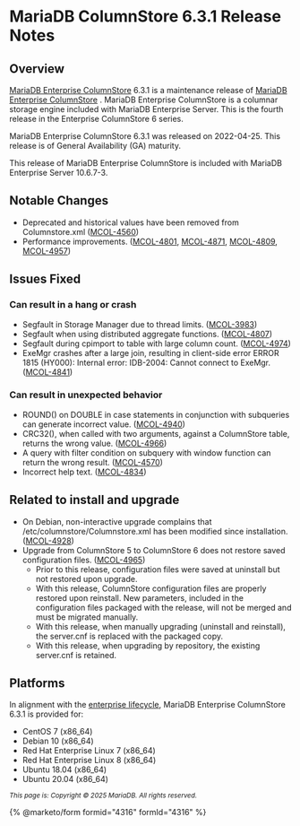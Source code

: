 # MariaDB ColumnStore 6.3.1 Release Notes

## Overview

[MariaDB Enterprise ColumnStore](https://github.com/mariadb-corporation/docs-release-notes/blob/test/en/mariadb-columnstore/README.md) 6.3.1 is a maintenance release of [MariaDB Enterprise ColumnStore](https://github.com/mariadb-corporation/docs-release-notes/blob/test/en/mariadb-columnstore/README.md) . MariaDB Enterprise ColumnStore is a columnar storage engine included with MariaDB Enterprise Server. This is the fourth release in the Enterprise ColumnStore 6 series.

MariaDB Enterprise ColumnStore 6.3.1 was released on 2022-04-25. This release is of General Availability (GA) maturity.

This release of MariaDB Enterprise ColumnStore is included with MariaDB Enterprise Server 10.6.7-3.

## Notable Changes

* Deprecated and historical values have been removed from Columnstore.xml ([MCOL-4560](https://jira.mariadb.org/browse/MCOL-4560))
* Performance improvements. ([MCOL-4801](https://jira.mariadb.org/browse/MCOL-4801), [MCOL-4871](https://jira.mariadb.org/browse/MCOL-4871), [MCOL-4809](https://jira.mariadb.org/browse/MCOL-4809), [MCOL-4957](https://jira.mariadb.org/browse/MCOL-4957))

## Issues Fixed

### Can result in a hang or crash

* Segfault in Storage Manager due to thread limits. ([MCOL-3983](https://jira.mariadb.org/browse/MCOL-3983))
* Segfault when using distributed aggregate functions. ([MCOL-4807](https://jira.mariadb.org/browse/MCOL-4807))
* Segfault during cpimport to table with large column count. ([MCOL-4974](https://jira.mariadb.org/browse/MCOL-4974))
* ExeMgr crashes after a large join, resulting in client-side error ERROR 1815 (HY000): Internal error: IDB-2004: Cannot connect to ExeMgr. ([MCOL-4841](https://jira.mariadb.org/browse/MCOL-4841))

### Can result in unexpected behavior

* ROUND() on DOUBLE in case statements in conjunction with subqueries can generate incorrect value. ([MCOL-4940](https://jira.mariadb.org/browse/MCOL-4940))
* CRC32(), when called with two arguments, against a ColumnStore table, returns the wrong value. ([MCOL-4966](https://jira.mariadb.org/browse/MCOL-4966))
* A query with filter condition on subquery with window function can return the wrong result. ([MCOL-4570](https://jira.mariadb.org/browse/MCOL-4570))
* Incorrect help text. ([MCOL-4834](https://jira.mariadb.org/browse/MCOL-4834))

## Related to install and upgrade

* On Debian, non-interactive upgrade complains that /etc/columnstore/Columnstore.xml has been modified since installation. ([MCOL-4928](https://jira.mariadb.org/browse/MCOL-4928))
* Upgrade from ColumnStore 5 to ColumnStore 6 does not restore saved configuration files. ([MCOL-4965](https://jira.mariadb.org/browse/MCOL-4965))
  * Prior to this release, configuration files were saved at uninstall but not restored upon upgrade.
  * With this release, ColumnStore configuration files are properly restored upon reinstall. New parameters, included in the configuration files packaged with the release, will not be merged and must be migrated manually.
  * With this release, when manually upgrading (uninstall and reinstall), the server.cnf is replaced with the packaged copy.
  * With this release, when upgrading by repository, the existing server.cnf is retained.

## Platforms

In alignment with the [enterprise lifecycle](../../../enterprise-server/enterprise-server-lifecycle.md), MariaDB Enterprise ColumnStore 6.3.1 is provided for:

* CentOS 7 (x86\_64)
* Debian 10 (x86\_64)
* Red Hat Enterprise Linux 7 (x86\_64)
* Red Hat Enterprise Linux 8 (x86\_64)
* Ubuntu 18.04 (x86\_64)
* Ubuntu 20.04 (x86\_64)

<sub>_This page is: Copyright © 2025 MariaDB. All rights reserved._</sub>

{% @marketo/form formid="4316" formId="4316" %}
